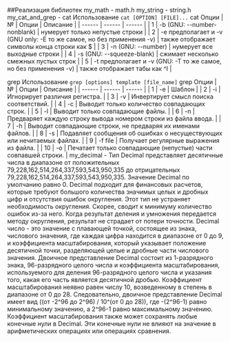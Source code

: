 ##Реализация библиотек
my_math - math.h
my_string - string.h
my_cat_and_grep - 
  cat Использование
  `cat [OPTION] [FILE]...` 
  cat Опции
  | № | Опции | Описание |
  | ------ | ------ | ------ |
  | 1 | -b (GNU: --number-nonblank) | нумерует только непустые строки |
  | 2 | -e предполагает и -v (GNU only: -E то же самое, но без применения -v) | также отображает символы конца строки как $  |
  | 3 | -n (GNU: --number) | нумерует все выходные строки |
  | 4 | -s (GNU: --squeeze-blank) | сжимает несколько смежных пустых строк |
  | 5 | -t предполагает и -v (GNU: -T то же самое, но без применения -v) | также отображает табы как ^I |
  
  grep Использование
  `grep [options] template [file_name]`
  grep Опции
  | № | Опции | Описание |
  | ------ | ------ | ------ |
  | 1 | -e | Шаблон |
  | 2 | -i | Игнорирует различия регистра.  |
  | 3 | -v | Инвертирует смысл поиска соответствий. |
  | 4 | -c | Выводит только количество совпадающих строк. |
  | 5 | -l | Выводит только совпадающие файлы.  |
  | 6 | -n | Предваряет каждую строку вывода номером строки из файла ввода. |
  | 7 | -h | Выводит совпадающие строки, не предваряя их именами файлов. |
  | 8 | -s | Подавляет сообщения об ошибках о несуществующих или нечитаемых файлах. |
  | 9 | -f file | Получает регулярные выражения из файла. |
  | 10 | -o | Печатает только совпадающие (непустые) части совпавшей строки. |
my_decimal - Тип Decimal представляет десятичные числа в диапазоне от положительных 79,228,162,514,264,337,593,543,950,335 до отрицательных 79,228,162,514,264,337,593,543,950,335. Значение Decimal по умолчанию равно 0. Decimal подходит для финансовых расчетов, которые требуют большого количества значимых целых и дробных цифр и отсутствия ошибок округления. Этот тип не устраняет необходимость округления. Скорее, сводит к минимуму количество ошибок из-за него.
Когда результат деления и умножения передается методу округления, результат не страдает от потери точности.
Decimal число - это значение с плавающей точкой, состоящее из знака, числового значения, где каждая цифра находится в диапазоне от 0 до 9, и коэффициента масштабирования, который указывает положение десятичной точки, разделяющей целые и дробные части числового значения.
Двоичное представление Decimal состоит из 1-разрядного знака, 96-разрядного целого числа и коэффициента масштабирования, используемого для деления 96-разрядного целого числа и указания того, какая его часть является десятичной дробью. Коэффициент масштабирования неявно равен числу 10, возведенному в степень в диапазоне от 0 до 28. Следовательно, двоичное представление Decimal имеет вид ((от -2^96 до 2^96) / 10^(от 0 до 28)), где -(2^96-1) равно минимальному значению, а 2^96-1 равно максимальному значению.
Коэффициент масштабирования также может сохранять любые конечные нули в Decimal. Эти конечные нули не влияют на значение в арифметических операциях или операциях сравнения.
